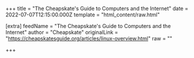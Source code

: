 
+++
title = "The Cheapskate's Guide to Computers and the Internet"
date = 2022-07-07T12:15:00.000Z
template = "html_content/raw.html"

[extra]
feedName = "The Cheapskate's Guide to Computers and the Internet"
author = "Cheapskate"
originalLink = "https://cheapskatesguide.org/articles/linux-overview.html"
raw = ""

+++

